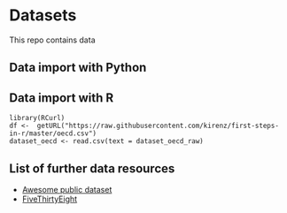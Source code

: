 # Datasets

This repo contains data



## Data import with Python



## Data import with R



```{r}
library(RCurl)
df <-  getURL("https://raw.githubusercontent.com/kirenz/first-steps-in-r/master/oecd.csv")
dataset_oecd <- read.csv(text = dataset_oecd_raw)

```


## List of further data resources

- [Awesome public dataset](https://github.com/llSourcell/awesome-public-datasets)
- [FiveThirtyEight](https://data.fivethirtyeight.com)
